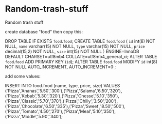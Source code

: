 # Random-trash-stuff
Random trash stuff


create database "food" then copy this:

DROP TABLE IF EXISTS `food`.`food`; CREATE TABLE `food`.`food` ( `id` int(8) NOT NULL, `name` varchar(15) NOT NULL, `type` varchar(15) NOT NULL, `price` decimal(15,2) NOT NULL, `size` int(15) NOT NULL ) ENGINE=InnoDB DEFAULT CHARSET=utf8mb4 COLLATE=utf8mb4_general_ci; ALTER TABLE `food`.`food` ADD PRIMARY KEY (`id`); ALTER TABLE `food`.`food` MODIFY `id` int(8) NOT NULL AUTO_INCREMENT, AUTO_INCREMENT=0 ;

add some values:

INSERT INTO food.food (name, type, price, size) VALUES ('Pizza','Ananas','5.50','300'),('Pizza','Salama','6.50','320'),('Pizza','Kebab','5.30','320'),('Pizza','Chesse','5.10','350'),('Pizza','Classic','5.70','370'),('Pizza','Chilly','3.50','200'),('Pizza','Chocolate','6.50','335'),('Pizza','Sweet','8.50','500'),('Pizza','Tomato','4.50','270'),('Pizza','Meal','5.10','350'),('Pizza','Middle','5.90','340');


